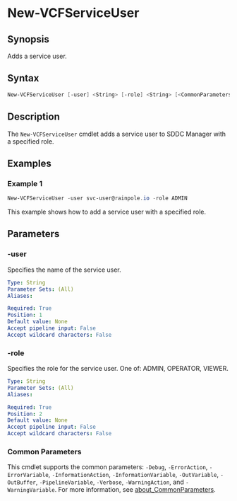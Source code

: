 # New-VCFServiceUser

## Synopsis

Adds a service user.

## Syntax

```powershell
New-VCFServiceUser [-user] <String> [-role] <String> [<CommonParameters>]
```

## Description

The `New-VCFServiceUser` cmdlet adds a service user to SDDC Manager with a specified role.

## Examples

### Example 1

```powershell
New-VCFServiceUser -user svc-user@rainpole.io -role ADMIN
```

This example shows how to add a service user with a specified role.

## Parameters

### -user

Specifies the name of the service user.

```yaml
Type: String
Parameter Sets: (All)
Aliases:

Required: True
Position: 1
Default value: None
Accept pipeline input: False
Accept wildcard characters: False
```

### -role

Specifies the role for the service user. One of: ADMIN, OPERATOR, VIEWER.

```yaml
Type: String
Parameter Sets: (All)
Aliases:

Required: True
Position: 2
Default value: None
Accept pipeline input: False
Accept wildcard characters: False
```

### Common Parameters

This cmdlet supports the common parameters: `-Debug`, `-ErrorAction`, `-ErrorVariable`, `-InformationAction`, `-InformationVariable`, `-OutVariable`, `-OutBuffer`, `-PipelineVariable`, `-Verbose`, `-WarningAction`, and `-WarningVariable`. For more information, see [about_CommonParameters](http://go.microsoft.com/fwlink/?LinkID=113216).
